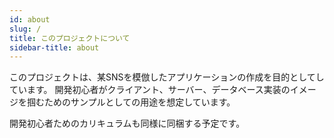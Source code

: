 ```yaml
---
id: about
slug: /
title: このプロジェクトについて
sidebar-title: about
---
```



このプロジェクトは、某SNSを模倣したアプリケーションの作成を目的としてしています。
開発初心者がクライアント、サーバー、データベース実装のイメージを掴むためのサンプルとしての用途を想定しています。

開発初心者ためのカリキュラムも同様に同梱する予定です。